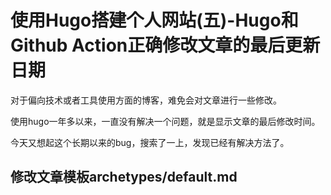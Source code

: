 # 使用Hugo搭建个人网站(五)-Hugo和Github Action正确修改文章的最后更新日期

对于偏向技术或者工具使用方面的博客，难免会对文章进行一些修改。

使用hugo一年多以来，一直没有解决一个问题，就是显示文章的最后修改时间。

今天又想起这个长期以来的bug，搜索了一上，发现已经有解决方法了。

## 修改文章模板archetypes/default.md


